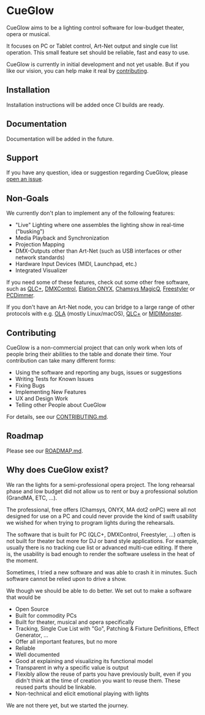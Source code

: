 # CueGlow

CueGlow aims to be a lighting control software for low-budget theater, opera or 
musical. 

It focuses on PC or Tablet control, Art-Net output and single cue 
list operation. This small feature set should be reliable, fast and easy to use. 

CueGlow is currently in initial development and not yet usable. But if you like 
our vision, you can help make it real by [contributing](#contributing). 

## Installation

Installation instructions will be added once CI builds are ready.  

## Documentation

Documentation will be added in the future. 

## Support

If you have any question, idea or suggestion regarding CueGlow, please [open 
an issue](https://github.com/cueglow/cueglow/issues/new). 

## Non-Goals

We currently don't plan to implement any of the following features: 

- "Live" Lighting where one assembles the lighting show in real-time ("busking")
- Media Playback and Synchronization
- Projection Mapping
- DMX-Outputs other than Art-Net (such as USB interfaces or other network standards)
- Hardware Input Devices (MIDI, Launchpad, etc.)
- Integrated Visualizer

If you need some of these features, check out some other free software, such as 
[QLC+](https://www.qlcplus.org/), 
[DMXControl](https://dmxcontrol.de/en/), 
[Elation ONYX](https://support.obsidiancontrol.com/Content/Home.htm), 
[Chamsys MagicQ](https://chamsyslighting.com/pages/magicq-downloads), 
[Freestyler](http://www.freestylerdmx.be/) or 
[PCDimmer](https://www.pcdimmer.de/). 

If you don't have an Art-Net node, you can bridge to a large range of other 
protocols with e.g. 
[OLA](https://github.com/OpenLightingProject/ola) (mostly Linux/macOS),
[QLC+](https://www.qlcplus.org/) or
[MIDIMonster](https://midimonster.net/). 

## Contributing

CueGlow is a non-commercial project that can only work when lots of people bring their 
abilities to the table and donate their time. Your contribution can take many 
different forms: 

- Using the software and reporting any bugs, issues or suggestions
- Writing Tests for Known Issues
- Fixing Bugs
- Implementing New Features
- UX and Design Work
- Telling other People about CueGlow

For details, see our [CONTRIBUTING.md](CONTRIBUTING.md). 

## Roadmap

Please see our [ROADMAP.md](ROADMAP.md). 

## Why does CueGlow exist?

We ran the lights for a semi-professional opera project. The long rehearsal phase and 
low budget did not allow us to rent or buy a professional solution (GrandMA, ETC, ...).  

The professional, free offers (Chamsys, ONYX, MA dot2 onPC) were all not designed 
for use on a PC and could never provide the kind of swift usability we wished for when trying 
to program lights during the rehearsals. 

The software that is built for PC (QLC+, DMXControl, Freestyler, ...) often is
not built for theater but more for DJ or band style applications. For example,
usually there is no tracking cue list or advanced multi-cue editing. If there
is, the usability is bad enough to render the software useless in the heat of
the moment. 

Sometimes, I tried a new software and was able to crash it in minutes. Such
software cannot be relied upon to drive a show. 

We though we should be able to do better. We set out to make a software that would be
- Open Source 
- Built for commodity PCs 
- Built for theater, musical and opera specifically
- Tracking, Single Cue List with "Go", Patching & Fixture Definitions, Effect Generator, ... 
- Offer all important features, but no more
- Reliable 
- Well documented 
- Good at explaining and visualizing its functional model 
- Transparent in why a specific value is output 
- Flexibly allow the reuse of parts you have previously built, even if you
  didn't think at the time of creation you want to reuse them. These reused
  parts should be linkable.  
- Non-technical and elicit emotional playing with lights 

We are not there yet, but we started the journey. 